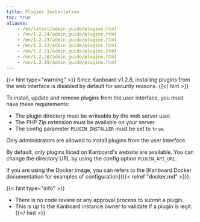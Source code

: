 ```yaml
---
title: Plugins Installation
toc: true
aliases:
    - /en/latest/admin_guide/plugins.html
    - /en/1.2.24/admin_guide/plugins.html
    - /en/1.2.23/admin_guide/plugins.html
    - /en/1.2.22/admin_guide/plugins.html
    - /en/1.2.21/admin_guide/plugins.html
    - /en/1.2.20/admin_guide/plugins.html
    - /en/1.2.19/admin_guide/plugins.html
---
```


{{< hint type="warning" >}}
Since Kanboard v1.2.8, installing plugins from the web interface is disabled by default for security reasons.
{{</ hint >}}

To install, update and remove plugins from the user interface, you must have these requirements:

- The plugin directory must be writeable by the web server user.
- The PHP Zip extension must be available on your server.
- The config parameter `PLUGIN_INSTALLER` must be set to `true`.

Only administrators are allowed to install plugins from the user interface.

By default, only plugins listed on Kanboard's website are available.
You can change the directory URL by using the config option `PLUGIN_API_URL`.

If you are using the Docker image, you can refers to the [Kanboard Docker documentation for examples of configuration]({{< relref "docker.md" >}}).

{{< hint type="info" >}}
- There is no code review or any approval process to submit a plugin.
- This is up to the Kanboard instance owner to validate if a plugin is legit.
{{</ hint >}}
